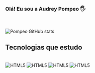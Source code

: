 ### Olá! Eu sou a Audrey Pompeo 🖐️

<div style="display:inline_block"><br/>

![Pompeo GitHub stats](https://github-readme-stats.vercel.app/api?username=audreypompeo&show_icons=true&theme=highcontrast)

## Tecnologias que estudo
<div style="display:inline_block"><br/>
<img align="center" alt="HTML5" src="https://img.shields.io/badge/HTML5-E34F26?style=for-the-badge&logo=html5&logoColor=white" />
<img align="center" alt="HTML5" src="https://img.shields.io/badge/CSS3-1572B6?style=for-the-badge&logo=css3&logoColor=white" /> <img align="center" alt="HTML5" src="https://img.shields.io/badge/JavaScript-F7DF1E?style=for-the-badge&logo=javascript&logoColor=black" /> <img align="center" alt="HTML5" src="https://img.shields.io/badge/C%23-239120?style=for-the-badge&logo=c-sharp&logoColor=white" />
</div>
